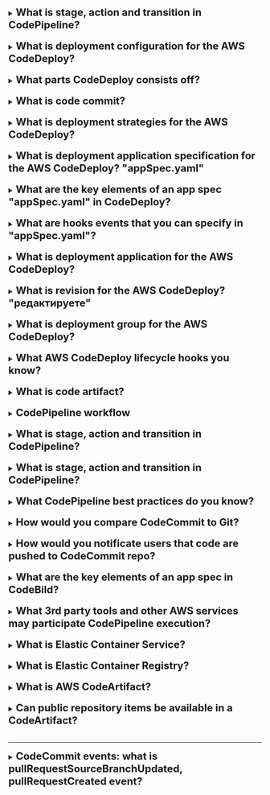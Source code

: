 [//]:# (What is CI? What is CD "delivery"? What is CD "deployment"?)

<details>
    <summary>
        <b><big><big>
           What is stage, action and transition in CodePipeline?
        </big></big></b>
    </summary>

CI/CD — это метод частой доставки приложений клиентам путем внедрения автоматизации
на этапах разработки приложений.
Основными концепциями CI/CD являются непрерывная интеграция CI,
непрерывная поставка CD и непрерывное развертывание CD.
CI/CD — это решение проблем, которые интеграция нового кода может вызвать
для групп разработки и эксплуатации («интеграционный ад»).

</details>
<br>

[//]:# ( What is deployment configuration for the AWS CodeDeploy?)

<details>
    <summary>
        <b><big><big>
             What is deployment configuration for the AWS CodeDeploy?
        </big></big></b>
    </summary>

Конфигурация развертывания — это набор правил развертывания и
условий успешного и неудачного развертывания,
используемых CodeDeploy во время развертывания.

Существуют следующие конфигурации развертывания:

**In-place** (На месте): При таком развертывании новая версия приложения 
заменяет старую версию на текущих серверах. 
Это может привести к временному простою во время развертывания.

**Canary**: трафик смещается в два этапа.
Вы можете выбрать один из предопределенных параметров,
которые определяют процент трафика,
перенесенный на вашу обновленную функцию Lambda или набор задач
ECS в первом шаге, и интервал в минутах,
прежде чем оставшийся трафик будет перемещен во втором шаге.

Это позволяет проверить новую версию на небольшой
группе пользователей перед полным перенаправлением трафика.

![img](https://miro.medium.com/v2/resize:fit:661/0*QMwOW8NdTyoPYCnD.png)

**Linear**: трафик смещается равными шагами с равным количеством
минут между каждым шагом.
Вы можете выбрать один из предопределенных линейных параметров,
которые определяют процент трафика, смещенного в каждом приращении,
и количество минут между каждым приращением.

Это позволяет мониторить и быстро откатить развертывание, если обнаружены проблемы.

![img](https://miro.medium.com/v2/resize:fit:908/1*jxIc5j7KpUAlRaFGSqqywA.png)

**All-at-once**: весь трафик переносится с исходной функции
Lambda или набора задач ECS на обновленную функцию или набор задач
одновременно.

Это быстрый способ развертывания, но если в обновленной версии есть проблемы, 
они могут сразу же повлиять на всех пользователей.

</details>
<br>

[//]:# (What parts CodeDeploy consists off?)

<details>
    <summary>
        <b><big><big>
             What parts CodeDeploy consists off?
        </big></big></b>
    </summary>

- Code Commit - source and version control
- Code Build - automated build
- Code Deploy - automated deployment to Ec2, on-premise, lambda
- Code Pipeline - manages the workflow

</details>
<br>

[//]:# (What is code commit?)

<details>
    <summary>
        <b><big><big>
             What is code commit?
        </big></big></b>
    </summary>

- Code Commit - source and version control



</details>
<br>

[//]:# (What is deployment strategies for the AWS CodeDeploy?)

<details>
    <summary>
        <b><big><big>
            What is deployment strategies for the AWS CodeDeploy?
        </big></big></b>
    </summary>

Тип развертывания — это метод, используемый для обеспечения
доступности последней версии приложения на экземплярах в
группе развертывания.

Существует два типа развертывания:
- **In-Place Развертывание на месте**: приложение на каждом экземпляре в
  группе развертывания останавливается,
  устанавливается последняя версия приложения,
  а новая версия приложения запускается и проверяется.
  - capacity is reduced (need to configure load balancer not to send messages to redeployed instances)
  - it will redeploy instances by chain
  - there is no quick fix
  - lambda is not supported
  - great when deploying the first time

- **Blue-Green Сине-зеленое развертывание**: поведение вашего развертывания
  зависит от того, какую вычислительную платформу вы используете:
    - **платформе EC2/On-Premises:**
        - На заменяющих экземплярах установлена последняя версия приложения.
        - Экземпляры в замещающей среде регистрируются в балансировщике
          нагрузки Elastic Load Balancing, в результате чего
          трафик перенаправляется на них.
          Экземпляры в исходной среде отменяются, и их можно остановить
          или продолжить работу для других целей.

    - **Вычислительная платформа AWS Lambda или Amazon ECS**:
      трафик перемещается постепенно в соответствии с конфигурацией

    - **Синие/зеленые развертывания через AWS CloudFormation:**
      трафик перемещается с ваших текущих ресурсов на ваши
      обновленные ресурсы в рамках обновления стека AWS CloudFormation.
    
    - easy roll back
    - no capacity reduction
    - green instances can be created ahead of time
    - you pay for old and new servers until termination 
      
</details>
<br>

[//]:# (What is deployment application specification for the AWS CodeDeploy? AppSpec) 

<details>
    <summary>
        <b><big><big>
            What is deployment application specification for the AWS CodeDeploy? "appSpec.yaml"
        </big></big></b>
    </summary>

Файл спецификации приложения (файл AppSpec), уникальный для CodeDeploy,

- for EC2 YAML only
- for lambda YAML / JSON

Файл AppSpec используется для управления каждым развертыванием
как набором обработчиков событий жизненного цикла,
которые определены в файле.

</details>
<br>

[//]:# (What are the key elements of an app spec "appSpec.yaml" in CodeDeploy?)

<details>
    <summary>
        <b><big><big>
           What are the key elements of an app spec "appSpec.yaml" in CodeDeploy?
        </big></big></b>
    </summary>

    version: reserved for future use
    os: OS version
    files: config files and packages
    permissions: 
    hooks: LiceCycle event hooks

![img](../img/ExampleOfAppSpecFile.png)

</details>
<br>

[//]:# (What are hooks events that you can specify in "appSpec.yaml"?)

<details>
    <summary>
        <b><big><big>
           What are hooks events that you can specify in "appSpec.yaml"?
        </big></big></b>
    </summary>

This is special events that can be specified while code deploys.

They can be separated in 3 phases: 
- De-register instances from Load Balancer
- Application deployment phase
  - Application Stop
  - Download Bundle
  - Before/IN/After install steps
  - App start
  - Validate Service
- Re-register load balancer

</details>
<br>

[//]:# (What is deployment application for the AWS CodeDeploy?)

<details>
    <summary>
        <b><big><big>
            What is deployment application for the AWS CodeDeploy?
        </big></big></b>
    </summary>

Приложение — это просто имя или контейнер, используемый CodeDeploy
для обеспечения ссылки на правильную версию,
конфигурацию развертывания и группу развертывания во время развертывания.

</details>
<br>

[//]:# (What is revision for the AWS CodeDeploy? "редактируете")

<details>
    <summary>
        <b><big><big>
           What is revision for the AWS CodeDeploy? "редактируете"
        </big></big></b>
    </summary>

В CodeDeploy содержится версия исходных файлов,
которые CodeDeploy развернет на ваших экземплярах.

Вы планируете редактирование, добавляете в собственный файл AppSpec,
а затем отправляете редактирование в Amazon S3 или GitHub.
После отправки версии ее можно развернуть.

</details>
<br>

[//]:# (What is deployment group for the AWS CodeDeploy?)

<details>
    <summary>
        <b><big><big>
           What is deployment group for the AWS CodeDeploy?
        </big></big></b>
    </summary>

Группа развертывания — это сущность AWS CodeDeploy для группировки EC2
экземпляров или функций AWS Lambda в развертывании CodeDeploy.

Для развертываний EC2 это набор экземпляров,
связанных с приложением, на которое вы нацелены для развертывания.

**CodeDeploy doesn't support deployments to S3 buckets.**

</details>
<br>

[//]:# (What AWS CodeDeploy lifecycle hooks you know?)

<details>
    <summary>
        <b><big><big>
           What AWS CodeDeploy lifecycle hooks you know?
        </big></big></b>
    </summary>

- ApplicationStop
- BeforeInstall
- AfterInstall
- ApplicationStart
- ValidateService

</details>
<br>

[//]:# (What is code artifact?)

<details>
    <summary>
        <b><big><big>
           What is code artifact?
        </big></big></b>
    </summary>

Artifact repo makes easy for devs to find software packages

</details>
<br>

[//]:# (CodePipeline workflow?)

<details>
    <summary>
        <b><big><big>
           CodePipeline workflow
        </big></big></b>
    </summary>

- CodePipeline — begins when there is a change detected in code
- CodeCommit — new source code appears in the CodeCommit
- CodeBuild — immediately compiles source code, runs tests 
- CodeDeploy — newly build app is deployed into env

</details>
<br>

[//]:# (What is stage, action and transition in CodePipeline?)

<details>
    <summary>
        <b><big><big>
           What is stage, action and transition in CodePipeline?
        </big></big></b>
    </summary>

AWS дает следующее определение:
**Стадия** — это логическая единица, которую можно использовать
для ограничения количества одновременных изменений в одной среде.

Каждая **стадия** содержит **действия**, которые выполняются над артефактами
приложения. Ваш исходный код является примером артефакта.
Стадия может быть стадией сборки, на которой создается исходный код
и выполняются тесты.

Это также может быть этап развертывания, на котором код развертывается
в средах выполнения.

Каждый этап состоит из серии последовательных или параллельных действий.

**Переходы** — это связи между этапами конвейера,
которые можно отключить или включить. Они включены по умолчанию.

</details>
<br>

[//]:# ( What is pricing for the AWS CodeCommit/AWS CodeDeploy/AWS CodePipeline services?)

<details>
    <summary>
        <b><big><big>
           What is stage, action and transition in CodePipeline?
        </big></big></b>
    </summary>

**AWS CodeCommit** берет деньги за активного пользователя в месяц.
За каждого активного пользователя запись получает дополнительное
пространство в размере 10 ГБ в месяц и 2000 запросов Git в этом месяце.

За доп запросы и расширение взимается плата.

**Для CodeDeploy** On-Premises: вы платите
за обновление локального экземпляра с помощью AWS CodeDeploy.
Минимальных комиссий и предварительных обязательств нет.
Например, развертывание на три экземпляра соответствует
трем обновлениям экземпляра.

**AWS CodePipeline** стоит за каждый активный конвейер в месяц.

</details>
<br>

[//]:# (What CodePipeline best practices do you know?)

<details>
    <summary>
        <b><big><big>
           What CodePipeline best practices do you know?
        </big></big></b>
    </summary>

Вы можете использовать **функции ведения журналов в AWS**,
чтобы определить действия пользователей в вашей учетной записи и использованные ресурсы.

Настройте отдельный экземпляр Amazon EC2 и роль IAM для вашего сервера сборки.

</details>
<br>

[//]:# (How would you compare CodeCommit to Git?)

<details>
    <summary>
        <b><big><big>
           How would you compare CodeCommit to Git?
        </big></big></b>
    </summary>

AWS пишет, что:
AWS CodeCommit проще в использовании и администрировании.
Однако Git проще настроить.
Рецензенты согласились с тем, что оба поставщика в целом одинаково упрощают ведение бизнеса.

Личное ощущение:
Code Pipeline работает одинаково с Git и с CodeCommit
Но Git не берет плату за коммиты (потому в рамках обучения он лучше)

</details>
<br>

[//]:# (How would you notificate users that code are pushed to CodeCommit repo?)

<details>
    <summary>
        <b><big><big>
           How would you notificate users that code are pushed to CodeCommit repo?
        </big></big></b>
    </summary>

You can set up notification rules for a repository so that repository users 
receive emails about the repository event types you specify. 
Notifications are sent when events match the notification rule settings. 
You can create an Amazon SNS topic to use for notifications 
or use an existing one in your AWS account. 
You can use the CodeCommit console and the AWS CLI to configure 
notification rules.

**Amazon SES is not a valid target for CloudWatch Events**

</details>
<br>

[//]:# (What are the key elements of a build spec in CodeBuild?)

<details>
    <summary>
        <b><big><big>
           What are the key elements of an app spec in CodeBild?
        </big></big></b>
    </summary>

    version: 0.2
    phases:
      build:
    artifacts:
      files:

</details>
<br>

[//]:# (What 3rd party tools and other AWS services may participate CodePipeline execution?)

<details>
    <summary>
        <b><big><big>
           What 3rd party tools and other AWS services may participate CodePipeline execution?
        </big></big></b>
    </summary>

- AWS CodeCommit
- Amazon S3
- AWS CodeBuild
- AWS CodeDeploy
- AWS Elastic Beanstalk
- AWS CloudFormation
- AWS OpsWorks
- Amazon ECS
- AWS Lambda

</details>
<br>

[//]:# (What is Elastic Container Service?)

<details>
    <summary>
        <b><big><big>
           What is Elastic Container Service?
        </big></big></b>
    </summary>

- Similar to virtual machine
- standardized unit
- created using independent stateless components

pluses:
- highly scalable
- fault tolerant
- easy to update

- will run your counterfeiters on clusters of virtual EC2
- can use Fargate for serverless containers
- you can manage EC2 containers

</details>
<br>

[//]:# (What is Elastic Container Registry?)

<details>
    <summary>
        <b><big><big>
           What is Elastic Container Registry?
        </big></big></b>
    </summary>

This is where you can store your container images.
Docker or Windows Container.

</details>
<br>

[//]:# (What is AWS CodeArtifact?)

<details>
    <summary>
        <b><big><big>
           What is AWS CodeArtifact?
        </big></big></b>
    </summary>

AWS CodeArtifact is an artifact repository service that makes 
it easy for organizations to securely store, publish, and share 
software packages used in their software development process

</details>
<br>

[//]:# (Can public repository items be available in a CodeArtifact?)

<details>
    <summary>
        <b><big><big>
           Can public repository items be available in a CodeArtifact?
        </big></big></b>
    </summary>

You can add a connection between a CodeArtifact repository and an external, 
public repository, 
so that when developers request a package from the CodeArtifact repository
that's not already present in the repository, 
the package can be fetched from the external connection. 
This makes it possible to consume open-source dependencies 
used by your application.

</details>
<br>

---

[//]:# (CodeCommit events: what is pullRequestSourceBranchUpdated, pullRequestCreated event?)

<details>
    <summary>
        <b><big><big>
           CodeCommit events: what is pullRequestSourceBranchUpdated, pullRequestCreated event?
        </big></big></b>
    </summary>

pullRequestSourceBranchUpdated: Event when user updated the source branch for a pull request.

https://docs.aws.amazon.com/codecommit/latest/userguide/monitoring-events.html#pullRequestSourceBranchUpdated

pullRequestCreated: pull request was created

https://docs.aws.amazon.com/codecommit/latest/userguide/monitoring-events.html#pullRequestCreated

</details>
<br>
